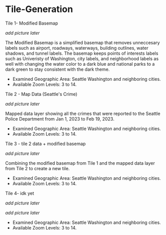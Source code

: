 # Tile-Generation

Tile 1- Modified Basemap

*add picture later*

The Modified Basemap is a simplified basemap that removes unneccesary labels such as airport, roadways, waterways, building outlines, water shadows, and tunnel labels. The basemap keeps points of interests labels such as Univeristy of Washington, city labels, and neighborhood labels as well with changing the water color to a dark blue and national parks to a dark green to stay consistent with the dark theme. 

- Examined Geographic Area: Seattle Washington and neighboring cities. 
- Available Zoom Levels: 3 to 14.

Tile 2 - Map Data (Seattle's Crime)

*add picture later*

Mapped data layer showing all the crimes that were reported to the Seattle Police Department from Jan 1, 2023 to Feb 19, 2023. 

- Examined Geographic Area: Seattle Washington and neighboring cities. 
- Available Zoom Levels: 3 to 14.

Tile 3 - tile 2 data + modified basemap

*add picture later*

Combining the modified basemap from Tile 1 and the mapped data layer from Tile 2 to create a new tile.

- Examined Geographic Area: Seattle Washington and neighboring cities. 
- Available Zoom Levels: 3 to 14.

Tile 4- idk yet

*add picture later*

*add picture later*

- Examined Geographic Area: Seattle Washington and neighboring cities. 
- Available Zoom Levels: 3 to 14.
